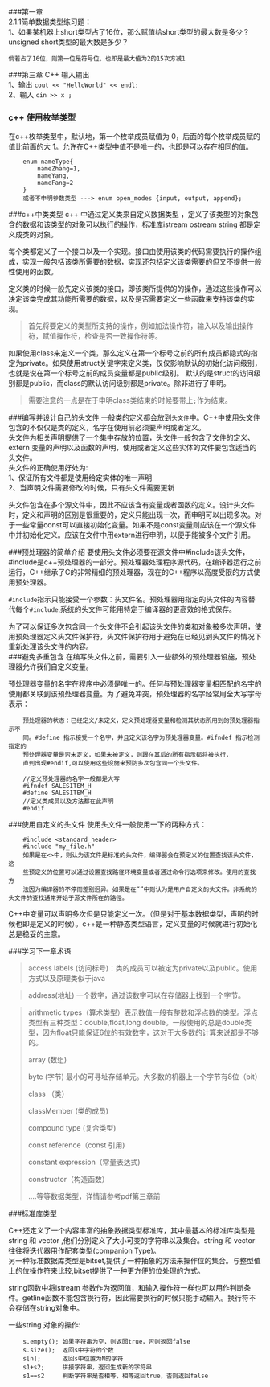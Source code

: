 ###第一章  
2.1.1简单数据类型练习题：  
1、如果某机器上short类型占了16位，那么赋值给short类型的最大数是多少？unsigned short类型的最大数是多少？  

	倘若占了16位，则第一位是符号位，也即是最大值为2的15次方减1  

###第三章 C++ 输入输出  
1、输出 `cout << "HelloWorld" << endl;`  
2、输入 `cin >> x ;`

### c++ 使用枚举类型 
在c++枚举类型中，默认地，第一个枚举成员赋值为 0，后面的每个枚举成员赋的值比前面的大 1。允许在C++类型中值不是唯一的，也即是可以存在相同的值。  

		enum nameType{
			nameZhang=1,
			nameYang,
			nameFang=2
		}
		或者不申明参数类型 ---> enum open_modes {input, output, append};
###c++中类类型
c++ 中通过定义类来自定义数据类型 ，定义了该类型的对象包含的数据和该类型的对象可以执行的操作，标准库istream ostream string 都是定义成类的对象。 
 
每个类都定义了一个接口以及一个实现。接口由使用该类的代码需要执行的操作组成，实现一般包括该类所需要的数据，实现还包括定义该类需要的但又不提供一般性使用的函数。  

定义类的时候一般先定义该类的接口，即该类所提供的的操作，通过这些操作可以决定该类完成其功能所需要的数据，以及是否需要定义一些函数来支持该类的实现。  

>首先将要定义的类型所支持的操作，例如加法操作符，输入以及输出操作符，赋值操作符，检查是否一致操作符等。   

如果使用class来定义一个类，那么定义在第一个标号之前的所有成员都隐式的指定为private。如果使用struct关键字来定义类，仅仅影响默认的初始化访问级别，也就是说在第一个标号之前的成员变量都是public级别。 默认的是struct的访问级别都是public，而class的默认访问级别都是private。除非进行了申明。  
>需要注意的一点是在于申明class类结束的时候要带上`;`作为结束。  

###编写并设计自己的头文件 
一般类的定义都会放到`头文件`中。C++中使用头文件包含的不仅仅是类的定义，名字在使用前必须要声明或者定义。  
头文件为相关声明提供了一个集中存放的位置，头文件一般包含了文件的定义、extern 变量的声明以及函数的声明，使用或者定义这些实体的文件要包含适当的头文件。  
头文件的正确使用好处为:  
	1、保证所有文件都是使用给定实体的唯一声明  
	2、当声明文件需要修改的时候，只有头文件需要更新  

头文件包含在多个源文件中，因此不应该含有变量或者函数的定义。设计头文件时，定义和声明的区别是很重要的，定义只能出现一次，而申明可以出现多次。对于一些常量const可以直接初始化变量。如果不是const变量则应该在一个源文件中并初始化定义。应该在文件中用extern进行申明，以便于能被多个文件引用。  

###预处理器的简单介绍
要使用头文件必须要在源文件中#include该头文件，#include是c++预处理器的一部分。预处理器处理程序源代码，在编译器运行之前运行，C++继承了C的非常精细的预处理器，现在的C++程序以高度受限的方式使用预处理器。  

`#include`指示只能接受一个参数：头文件名。预处理器用指定的头文件的内容替代每个`#include`,系统的头文件可能用特定于编译器的更高效的格式保存。  

为了可以保证多次包含同一个头文件不会引起该头文件的类和对象被多次声明，使用预处理器定义头文件保护符，头文件保护符用于避免在已经见到头文件的情况下重新处理该头文件的内容。  
###避免多重包含
在编写头文件之前，需要引入一些额外的预处理器设施，预处理器允许我们自定义变量。  

预处理器变量的名字在程序中必须是唯一的。任何与预处理器变量相匹配的名字的使用都关联到该预处理器变量。为了避免冲突，预处理器的名字经常用全大写字母表示：  

		预处理器的状态：已经定义/未定义，定义预处理器变量和检测其状态所用到的预处理器指示不
		同。#define 指示接受一个名字，并且定义该名字为预处理器变量。#ifndef 指示检测指定的
		预处理器变量是否未定义，如果未被定义，则跟在其后的所有指示都将被执行，
		直到出现#endif,可以使用这些设施来预防多次包含同一个头文件。  
		
		//定义预处理器的名字一般都是大写
		#ifndef SALESITEM_H
		#define SALESITEM_H
		//定义类成员以及方法都在此声明
		#endif
###使用自定义的头文件
使用头文件一般使用一下的两种方式：  

		#include <standard_header>
		#include "my_file.h"
		如果是在<>中，则认为该文件是标准的头文件，编译器会在预定义的位置查找该头文件，这
		些预定义的位置可以通过设置查找路径环境变量或者通过命令行选项来修改。使用的查找方
		法因为编译器的不停而差别迥异。如果是在“”中则认为是用户自定义的头文件。非系统的头文件的查找通常开始于源文件所在的路径。
  
C++中变量可以声明多次但是只能定义一次。（但是对于基本数据类型，声明的时候也即是定义的时候）。c++是一种静态类型语言，定义变量的时候就进行初始化总是稳妥的主意。  

###学习下一章术语

>access labels (访问标号)：类的成员可以被定为private以及public。使用方式以及原理类似于java  

>address(地址) 一个数字，通过该数字可以在存储器上找到一个字节。  

>arithmetic types（算术类型）表示数值一般有整数和浮点数的类型。浮点类型有三种类型：double,float,long double。一般使用的总是double类型，因为float只能保证6位的有效数字，这对于大多数的计算来说都是不够的。  
>
>array (数组)  
>
>byte (字节) 最小的可寻址存储单元。大多数的机器上一个字节有8位（bit）  
>
>class （类）  
>
>classMember (类的成员)  
>
>compound type (复合类型)  
>
>const reference（const 引用)  
>
>constant expression（常量表达式)  
>
>constructor（构造函数）  
>
>....等等数据类型，详情请参考pdf第三章前

###标准库类型

C++还定义了一个内容丰富的抽象数据类型标准库，其中最基本的标准库类型是string 和 vector ,他们分别定义了大小可变的字符串以及集合。string 和 vector 往往将迭代器用作配套类型(companion Type)。  
另一种标准数据库类型是bitset,提供了一种抽象的方法来操作位的集合。与整型值上的位操作符来比较,bitset提供了一种更方便的位处理的方式。  

string函数中将istream 参数作为返回值，和输入操作符一样也可以用作判断条件。getline函数不能包含换行符，因此需要换行的时候只能手动输入。换行符不会存储在string对象中。  

一些string 对象的操作:  

		s.empty(); 如果字符串为空，则返回true，否则返回false
		s.size();  返回s中字符的个数
		s[n];      返回s中位置为N的字符  
		s1+s2;     拼接字符串，返回生成新的字符串
		s1==s2     判断字符串是否相等，相等返回true，否则返回false




